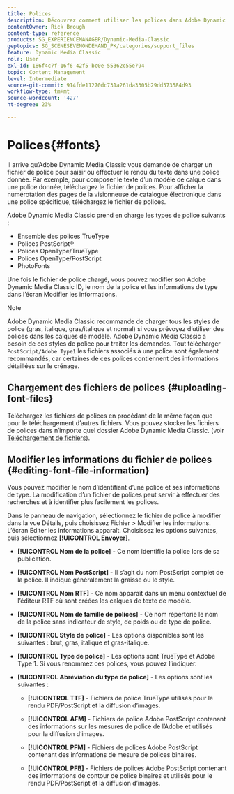 ```yaml
---
title: Polices
description: Découvrez comment utiliser les polices dans Adobe Dynamic Media Classic.
contentOwner: Rick Brough
content-type: reference
products: SG_EXPERIENCEMANAGER/Dynamic-Media-Classic
geptopics: SG_SCENESEVENONDEMAND_PK/categories/support_files
feature: Dynamic Media Classic
role: User
exl-id: 186f4c7f-16f6-42f5-bc0e-55362c55e794
topic: Content Management
level: Intermediate
source-git-commit: 914fde11270dc731a261da3305b29dd573584d93
workflow-type: tm+mt
source-wordcount: '427'
ht-degree: 23%

---
```


# Polices{#fonts}

Il arrive qu’Adobe Dynamic Media Classic vous demande de charger un fichier de police pour saisir ou effectuer le rendu du texte dans une police donnée. Par exemple, pour composer le texte d’un modèle de calque dans une police donnée, téléchargez le fichier de polices. Pour afficher la numérotation des pages de la visionneuse de catalogue électronique dans une police spécifique, téléchargez le fichier de polices.

Adobe Dynamic Media Classic prend en charge les types de police suivants :

* Ensemble des polices TrueType
* Polices PostScript®
* Polices OpenType/TrueType
* Polices OpenType/PostScript
* PhotoFonts

Une fois le fichier de police chargé, vous pouvez modifier son Adobe Dynamic Media Classic ID, le nom de la police et les informations de type dans l’écran Modifier les informations.

>[!NOTE]
>
>Adobe Dynamic Media Classic recommande de charger tous les styles de police (gras, italique, gras/italique et normal) si vous prévoyez d’utiliser des polices dans les calques de modèle. Adobe Dynamic Media Classic a besoin de ces styles de police pour traiter les demandes. Tout télécharger `PostScript/Adobe Type1` les fichiers associés à une police sont également recommandés, car certaines de ces polices contiennent des informations détaillées sur le crénage.

## Chargement des fichiers de polices {#uploading-font-files}

Téléchargez les fichiers de polices en procédant de la même façon que pour le téléchargement d’autres fichiers. Vous pouvez stocker les fichiers de polices dans n’importe quel dossier Adobe Dynamic Media Classic. (voir [Téléchargement de fichiers](uploading-files.md#uploading_your_files)).

## Modifier les informations du fichier de polices {#editing-font-file-information}

Vous pouvez modifier le nom d’identifiant d’une police et ses informations de type. La modification d’un fichier de polices peut servir à effectuer des recherches et à identifier plus facilement les polices.

Dans le panneau de navigation, sélectionnez le fichier de police à modifier dans la vue Détails, puis choisissez Fichier > Modifier les informations. L’écran Editer les informations apparaît. Choisissez les options suivantes, puis sélectionnez **[!UICONTROL Envoyer]**.

* **[!UICONTROL Nom de la police]** - Ce nom identifie la police lors de sa publication.

* **[!UICONTROL Nom PostScript]** - Il s’agit du nom PostScript complet de la police. Il indique généralement la graisse ou le style.

* **[!UICONTROL Nom RTF]** - Ce nom apparaît dans un menu contextuel de l’éditeur RTF où sont créées les calques de texte de modèle.

* **[!UICONTROL Nom de famille de polices]** - Ce nom répertorie le nom de la police sans indicateur de style, de poids ou de type de police.

* **[!UICONTROL Style de police]** - Les options disponibles sont les suivantes : brut, gras, italique et gras-italique.

* **[!UICONTROL Type de police]** - Les options sont TrueType et Adobe Type 1. Si vous renommez ces polices, vous pouvez l’indiquer.

* **[!UICONTROL Abréviation du type de police]** - Les options sont les suivantes :

   * **[!UICONTROL TTF]** - Fichiers de police TrueType utilisés pour le rendu PDF/PostScript et la diffusion d’images.

   * **[!UICONTROL AFM]** - Fichiers de police Adobe PostScript contenant des informations sur les mesures de police de l’Adobe et utilisés pour la diffusion d’images.

   * **[!UICONTROL PFM]** - Fichiers de polices Adobe PostScript contenant des informations de mesure de polices binaires.

   * **[!UICONTROL PFB]** - Fichiers de polices Adobe PostScript contenant des informations de contour de police binaires et utilisés pour le rendu PDF/PostScript et la diffusion d’images.
